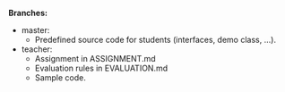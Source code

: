 **Branches:**

* master: 
    * Predefined source code for students (interfaces, demo class, ...).
* teacher: 
    * Assignment in ASSIGNMENT.md
    * Evaluation rules in EVALUATION.md
    * Sample code.
